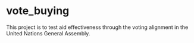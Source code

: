 # vote_buying

This project is to test aid effectiveness through the voting alignment in the United Nations General Assembly. 
